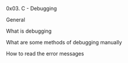 0x03. C - Debugging

General

What is debugging

What are some methods of debugging manually

How to read the error messages
